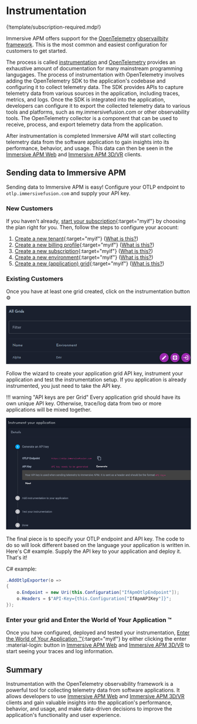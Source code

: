 # Instrumentation 

{!template/subscription-required.mdp!}

Immersive APM offers support for the [OpenTelemetry](../observability/open-telemetry.md) [observailbity framework](../observability). This is the most common and easiest configuration for customers to get started.

The process is called [instrumentation](https://opentelemetry.io/docs/instrumentation/) and [OpenTelemetry](../observability/open-telemetry.md) provides an exhaustive amount of documentation for many mainstream programming langugages. The process of instrumentation with OpenTelemetry involves adding the OpenTelemetry SDK to the application's codebase and configuring it to collect telemetry data. The SDK provides APIs to capture telemetry data from various sources in the application, including traces, metrics, and logs. Once the SDK is integrated into the application, developers can configure it to export the collected telemetry data to various tools and platforms, such as my.immersivefusion.com or other observability tools. The OpenTelemetry collector is a component that can be used to receive, process, and export telemetry data from the application.

After instrumentation is completed Immersive APM will start collecting telemetry data from the software application to gain insights into its performance, behavior, and usage. This data can then be seen in the [Immersive APM Web](../apm/web.md) and [Immersive APM 3D/VR](../apm/3d.md) clients. 

## Sending data to Immersive APM

Sending data to Immersive APM is easy! Configure your OTLP endpoint to `otlp.immersivefusion.com` and supply your API key.

### New Customers

If you haven't already, [start your subscription](https://www.immersivefusion.com/pricing){:target="myif"} by choosing the plan right for you. Then, follow the steps to configure your acocunt:

1. [Create a new tenant](https://my.immersivefusion.com/admin/tenants){:target="myif"} ([What is this?](../getting-started/account/#tenant)) 
1. [Create a new billing profile](https://my.immersivefusion.com/admin/tenant-billing-profiles){:target="myif"} ([What is this?](../getting-started/account/#billing-profile)) 
1. [Create a new subscription](https://my.immersivefusion.com/admin/subscriptions){:target="myif"}  ([What is this?](../getting-started/account/#subscription)) 
1. [Create a new environment](https://my.immersivefusion.com/admin/environments){:target="myif"} ([What is this?](../getting-started/account/#environment)) 
1. [Create a new (application) grid](https://my.immersivefusion.com/admin/grids){:target="myif"} ([What is this?](../getting-started/account/#grid)) 

### Existing Customers

Once you have at least one grid created, click on the instrumentation button :gear:

![Grids](img/grids.png)

Follow the wizard to create your application grid API key, instrument your application and test the instrumentation setup. If you application is already instrumented, you just need to take the API key. 

!!! warning "API keys are per Grid"
    Every application grid should have its own unique API key. Otherwise, trace/log data from two or more applications will be mixed together.

![Grids](img/instrument.png)

The final piece is to specify your OTLP endpoint and API key. The code to do so will look different based on the language your application is written in. Here's C# example. Supply the API key to your application and deploy it. That's it!

C# example:

```csharp
.AddOtlpExporter(o =>
{
    o.Endpoint = new Uri(this.Configuration["IfApmOtlpEndpoint"]);
    o.Headers = $"API-Key={this.Configuration["IfApmAPIKey"]}";
});
```

### Enter your grid and Enter the World of Your Application &trade;

Once you have configured, deployed and tested your instrumentation, [Enter the World of Your Application &trade;](https://my.immersivefusion.com/apm/){:target="myif"} by either clicking the enter :material-login: button in [Immersive APM Web](../apm/web#immersive-apm-web) and [Immersive APM 3D/VR](../apm/3d#immersive-apm-3dvr) to start seeing your traces and log information.


## Summary

Instrumentation with the OpenTelemetry observability framework is a powerful tool for collecting telemetry data from software applications. It allows developers to use [Immersive APM Web](../apm/web#immersive-apm-web) and [Immersive APM 3D/VR](../apm/3d#immersive-apm-3dvr) clients and gain valuable insights into the application's performance, behavior, and usage, and make data-driven decisions to improve the application's functionality and user experience.
